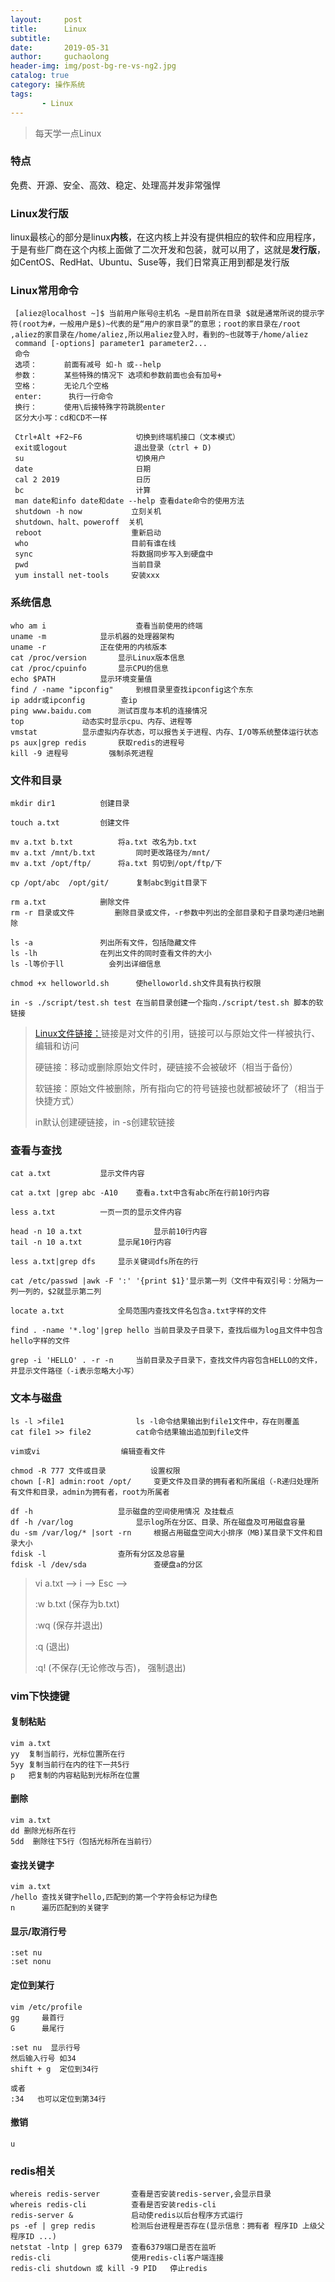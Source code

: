 ```yaml
---
layout:     post
title:      Linux
subtitle:   
date:       2019-05-31
author:     guchaolong
header-img: img/post-bg-re-vs-ng2.jpg
catalog: true
category: 操作系统
tags:
       - Linux
---
```

> 每天学一点Linux

### 特点

免费、开源、安全、高效、稳定、处理高并发非常强悍

### Linux发行版

linux最核心的部分是linux**内核**，在这内核上并没有提供相应的软件和应用程序，于是有些厂商在这个内核上面做了二次开发和包装，就可以用了，这就是**发行版**，如CentOS、RedHat、Ubuntu、Suse等，我们日常真正用到都是发行版

### Linux常用命令

     [aliez@localhost ~]$ 当前用户账号@主机名 ~是目前所在目录 $就是通常所说的提示字符(root为#，一般用户是$)~代表的是“用户的家目录”的意思；root的家目录在/root ,aliez的家目录在/home/aliez,所以用aliez登入时，看到的~也就等于/home/aliez
     command [-options] parameter1 parameter2...  
     命令  
     选项：      前面有减号 如-h 或--help  
     参数：      某些特殊的情况下 选项和参数前面也会有加号+  
     空格：      无论几个空格   
     enter:      执行一行命令  
     换行：      使用\后接特殊字符跳脱enter  
     区分大小写：cd和CD不一样
     
     Ctrl+Alt +F2~F6	        切换到终端机接口（文本模式）
     exit或logout               退出登录（ctrl + D)
     su                         切换用户
     date                       日期
     cal 2 2019                 日历
     bc                         计算
     man date和info date和date --help 查看date命令的使用方法
     shutdown -h now           立刻关机  
     shutdown、halt、poweroff  关机  
     reboot                    重新启动  
     who                       目前有谁在线  
     sync                      将数据同步写入到硬盘中  
     pwd                       当前目录
     yum install net-tools     安装xxx  

### 系统信息
    who am i                    查看当前使用的终端
    uname -m		    显示机器的处理器架构
    uname -r		    正在使用的内核版本
    cat /proc/version	    显示Linux版本信息
    cat /proc/cpuinfo	    显示CPU的信息
    echo $PATH		    显示环境变量值
    find / -name "ipconfig"	    到根目录里查找ipconfig这个东东
    ip addr或ipconfig	    查ip
    ping www.baidu.com	    测试百度与本机的连接情况
    top			    动态实时显示cpu、内存、进程等
    vmstat          显示虚拟内存状态，可以报告关于进程、内存、I/O等系统整体运行状态
    ps aux|grep redis	    获取redis的进程号
    kill -9 进程号		    强制杀死进程



### 文件和目录

```
mkdir dir1			创建目录

touch a.txt			创建文件

mv a.txt b.txt 			将a.txt 改名为b.txt
mv a.txt /mnt/b.txt 		同时更改路径为/mnt/
mv a.txt /opt/ftp/ 		将a.txt 剪切到/opt/ftp/下

cp /opt/abc  /opt/git/		复制abc到git目录下

rm a.txt			删除文件
rm -r 目录或文件			删除目录或文件，-r参数中列出的全部目录和子目录均递归地删除

ls -a				列出所有文件，包括隐藏文件
ls -lh				在列出文件的同时查看文件的大小
ls -l等价于ll			会列出详细信息

chmod +x helloworld.sh		使helloworld.sh文件具有执行权限

in -s ./script/test.sh test	在当前目录创建一个指向./script/test.sh 脚本的软链接
```

> [Linux文件链接：](https://www.cnblogs.com/wmxz/p/3388836.html)链接是对文件的引用，链接可以与原始文件一样被执行、编辑和访问
>
> 硬链接：移动或删除原始文件时，硬链接不会被破坏（相当于备份）
>
> 软链接：原始文件被删除，所有指向它的符号链接也就都被破坏了（相当于快捷方式）
>
> in默认创建硬链接，in -s创建软链接  



### 查看与查找

```
cat a.txt			显示文件内容

cat a.txt |grep abc -A10	查看a.txt中含有abc所在行前10行内容

less a.txt			一页一页的显示文件内容

head -n 10 a.txt                显示前10行内容
tail -n 10 a.txt		显示尾10行内容

less a.txt|grep dfs		显示关键词dfs所在的行

cat /etc/passwd |awk -F ':' '{print $1}'显示第一列（文件中有双引号：分隔为一列一列的，$2就显示第二列

locate a.txt			全局范围内查找文件名包含a.txt字样的文件

find . -name '*.log'|grep hello	当前目录及子目录下，查找后缀为log且文件中包含hello字样的文件

grep -i 'HELLO' . -r -n		当前目录及子目录下，查找文件内容包含HELLO的文件，并显示文件路径（-i表示忽略大小写）
```



### 文本与磁盘

```
ls -l >file1				ls -l命令结果输出到file1文件中，存在则覆盖
cat file1 >> file2			cat命令结果输出追加到file文件

vim或vi					编辑查看文件

chmod -R 777 文件或目录			设置权限
chown [-R] admin:root /opt/		变更文件及目录的拥有者和所属组（-R递归处理所有文件和目录，admin为拥有者，root为所属者

df -h					显示磁盘的空间使用情况 及挂载点
df -h /var/log				显示log所在分区、目录、所在磁盘及可用磁盘容量
du -sm /var/log/* |sort -rn		根据占用磁盘空间大小排序（MB)某目录下文件和目录大小
fdisk -l				查所有分区及总容量
fdisk -l /dev/sda		        查硬盘a的分区

```

> vi  a.txt  —>    i  —>   Esc   —>  
>
> :w b.txt (保存为b.txt)  
>
> :wq (保存并退出)  
>
> :q (退出)
>
> :q! (不保存(无论修改与否)， 强制退出)

### vim下快捷键

#### 复制粘贴

```
vim a.txt
yy  复制当前行，光标位置所在行
5yy 复制当前行在内的往下一共5行
p   把复制的内容粘贴到光标所在位置
```

#### 删除

```
vim a.txt
dd 删除光标所在行
5dd  删除往下5行（包括光标所在当前行）
```

#### 查找关键字

```
vim a.txt
/hello 查找关键字hello,匹配到的第一个字符会标记为绿色
n      遍历匹配到的关键字
```

#### 显示/取消行号

```
:set nu
:set nonu
```

#### 定位到某行

```
vim /etc/profile
gg     最首行
G      最尾行

:set nu  显示行号
然后输入行号 如34
shift + g  定位到34行

或者
:34   也可以定位到第34行
```

#### 撤销

```
u
```




### redis相关    

    whereis redis-server       查看是否安装redis-server,会显示目录
    whereis redis-cli          查看是否安装redis-cli  
    redis-server &             启动使redis以后台程序方式运行  
    ps -ef | grep redis        检测后台进程是否存在(显示信息：拥有者 程序ID 上级父程序ID ...)  
    netstat -lntp | grep 6379  查看6379端口是否在监听
    redis-cli                  使用redis-cli客户端连接  
    redis-cli shutdown 或 kill -9 PID   停止redis 



